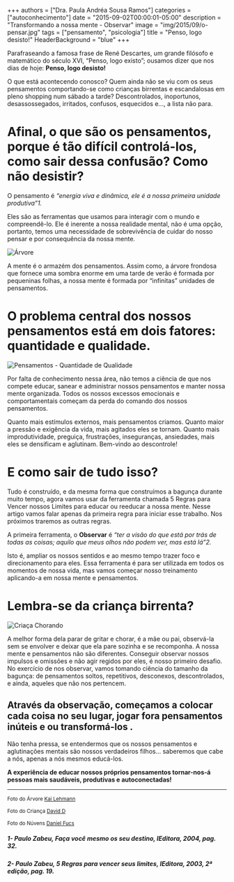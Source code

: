+++
authors = ["Dra. Paula Andréa Sousa Ramos"]
categories = ["autoconhecimento"]
date = "2015-09-02T00:00:01-05:00"
description = "Transformando a nossa mente - Observar"
image = "img/2015/09/o-pensar.jpg"
tags = ["pensamento", "psicologia"]
title = "Penso, logo desisto!"
HeaderBackground = "blue"
+++

Parafraseando a famosa frase de René Descartes, um grande filósofo e matemático do século XVI,  “Penso, logo existo”; ousamos dizer que nos dias de hoje: **Penso, logo desisto!**

O que está acontecendo conosco? Quem ainda não se viu com os seus pensamentos comportando-se como crianças birrentas e escandalosas em pleno shopping num sábado a tarde? Descontrolados, inoportunos, desassossegados, irritados, confusos, esquecidos e..., a lista não para.

# Afinal, o que são os pensamentos, porque é tão difícil controlá-los, como sair dessa confusão? Como não desistir?

O pensamento é *“energia viva e dinâmica, ele é a nossa primeira unidade produtiva”1.*

Eles são as ferramentas que usamos para interagir com o mundo e compreendê-lo. Ele é inerente a nossa realidade mental, não é uma opção, portanto, temos uma necessidade de sobrevivência de cuidar do nosso pensar e por consequência da nossa mente.

![Árvore](https://s3-sa-east-1.amazonaws.com/blog.autoconexao.org.br/img/2016/03/arvore.jpg)

A mente é o armazém dos pensamentos. Assim como, a árvore frondosa que fornece uma sombra enorme em uma tarde de verão é formada por pequeninas folhas, a nossa mente é formada por “infinitas” unidades de pensamentos.

# O problema central dos nossos pensamentos está em dois fatores: quantidade e qualidade.

![Pensamentos - Quantidade de Qualidade](https://s3-sa-east-1.amazonaws.com/blog.autoconexao.org.br/img/2016/03/nuvens.jpg)

Por falta de conhecimento nessa área, não temos a ciência de que nos compete educar, sanear e administrar nossos pensamentos e manter nossa mente organizada. Todos os nossos excessos emocionais e comportamentais começam da perda do comando dos nossos pensamentos.  

Quanto mais estímulos externos, mais pensamentos criamos. Quanto maior a pressão e exigência da vida, mais agitados eles se tornam. Quanto mais improdutividade, preguiça, frustrações, inseguranças, ansiedades, mais eles se densificam e aglutinam. Bem-vindo ao descontrole!

# E como sair de tudo isso?

Tudo é construído, e da mesma forma que construímos a bagunça durante muito tempo, agora vamos usar da ferramenta chamada 5 Regras para Vencer nossos Limites para educar ou reeducar a nossa mente. Nesse artigo vamos falar apenas da primeira regra para iniciar esse trabalho. Nos próximos traremos as outras regras.

A primeira ferramenta, o **Observar**  é  *“ter a visão do que está por trás de todas as coisas; aquilo que meus olhos não podem ver, mas está lá”2.*

Isto é, ampliar os nossos sentidos e ao mesmo tempo trazer foco e direcionamento para eles. Essa ferramenta é para ser utilizada em todos os momentos de nossa vida, mas vamos começar nosso treinamento aplicando-a em nossa mente e pensamentos.

# Lembra-se da criança birrenta?

![Criaça Chorando](https://s3-sa-east-1.amazonaws.com/blog.autoconexao.org.br/img/2016/03/crianca-chorando.jpg)

A melhor forma dela parar de gritar e chorar, é a mãe ou pai, observá-la sem se envolver e deixar que ela pare sozinha e se recomponha. A nossa mente e pensamentos não são diferentes. Conseguir observar nossos impulsos e omissões e não agir regidos por eles, é nosso primeiro desafio. No exercício de nos observar, vamos tomando ciência do tamanho da bagunça: de pensamentos soltos, repetitivos, desconexos, descontrolados, e ainda, aqueles que não nos pertencem.

## Através da observação, começamos a colocar cada coisa no seu lugar, jogar fora pensamentos inúteis e ou transformá-los .

Não tenha pressa, se entendermos que os nossos pensamentos e aglutinações mentais são nossos verdadeiros filhos... saberemos que cabe a nós, apenas a nós mesmos educá-los.

**A experiência de educar nossos próprios pensamentos tornar-nos-á pessoas mais saudáveis, produtivas e autoconectadas!**





---
<small>Foto do Árvore [Kai Lehmann](https://www.flickr.com/photos/kailehmann/)</small>

<small>Foto do Criança [David D](https://www.flickr.com/photos/david_martin_foto/)</small>

<small>Foto do Núvens [Daniel Fucs](https://www.flickr.com/photos/dfucs/)</small>


##### 1- Paulo Zabeu, Faça você mesmo os seu destino, IEditora, 2004, pag. 32.
##### 2- Paulo Zabeu, 5 Regras para vencer seus limites, IEditora, 2003, 2ª edição, pag. 19.
